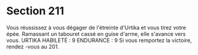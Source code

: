 # Section 211

Vous réussissez à vous dégager de l'étreinte d'Urtika et vous tirez votre épée. Ramassant
un tabouret cassé en guise d'arme, elle s'avance vers vous.
URTIKA
HABILETÉ  : 9 ENDURANCE  : 9
Si vous remportez la victoire, rendez -vous au 201.